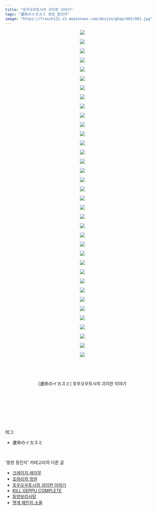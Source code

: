 ```yaml
---
title: "호우오우토시의 괴이한 이야기"
tags: "運命のイカスミ 동방_동인지"
image: "https://franch122.s3.amazonaws.com/doujin/ghap/403/001.jpg"
---
```

<div class="article">
<p style="text-align: center; clear: none; float: none;"><img src="{{ site.imgserver4 }}/ghap/403/001.jpg"/></p>
<p style="text-align: center; clear: none; float: none;"><img src="{{ site.imgserver4 }}/ghap/403/002.jpg"/></p>
<p style="text-align: center; clear: none; float: none;"><img src="{{ site.imgserver4 }}/ghap/403/003.jpg"/></p>
<p style="text-align: center; clear: none; float: none;"><img src="{{ site.imgserver4 }}/ghap/403/004.jpg"/></p>
<p style="text-align: center; clear: none; float: none;"><img src="{{ site.imgserver4 }}/ghap/403/005.jpg"/></p>
<p style="text-align: center; clear: none; float: none;"><img src="{{ site.imgserver4 }}/ghap/403/006.jpg"/></p>
<p style="text-align: center; clear: none; float: none;"><img src="{{ site.imgserver4 }}/ghap/403/007.jpg"/></p>
<p style="text-align: center; clear: none; float: none;"><img src="{{ site.imgserver4 }}/ghap/403/008.jpg"/></p>
<p style="text-align: center; clear: none; float: none;"><img src="{{ site.imgserver4 }}/ghap/403/009.jpg"/></p>
<p style="text-align: center; clear: none; float: none;"><img src="{{ site.imgserver4 }}/ghap/403/010.jpg"/></p>
<p style="text-align: center; clear: none; float: none;"><img src="{{ site.imgserver4 }}/ghap/403/011.jpg"/></p>
<p style="text-align: center; clear: none; float: none;"><img src="{{ site.imgserver4 }}/ghap/403/012.jpg"/></p>
<p style="text-align: center; clear: none; float: none;"><img src="{{ site.imgserver4 }}/ghap/403/013.jpg"/></p>
<p style="text-align: center; clear: none; float: none;"><img src="{{ site.imgserver4 }}/ghap/403/014.jpg"/></p>
<p style="text-align: center; clear: none; float: none;"><img src="{{ site.imgserver4 }}/ghap/403/015.jpg"/></p>
<p style="text-align: center; clear: none; float: none;"><img src="{{ site.imgserver4 }}/ghap/403/016.jpg"/></p>
<p style="text-align: center; clear: none; float: none;"><img src="{{ site.imgserver4 }}/ghap/403/017.jpg"/></p>
<p style="text-align: center; clear: none; float: none;"><img src="{{ site.imgserver4 }}/ghap/403/018.jpg"/></p>
<p style="text-align: center; clear: none; float: none;"><img src="{{ site.imgserver4 }}/ghap/403/019.jpg"/></p>
<p style="text-align: center; clear: none; float: none;"><img src="{{ site.imgserver4 }}/ghap/403/020.jpg"/></p>
<p style="text-align: center; clear: none; float: none;"><img src="{{ site.imgserver4 }}/ghap/403/021.jpg"/></p>
<p style="text-align: center; clear: none; float: none;"><img src="{{ site.imgserver4 }}/ghap/403/022.jpg"/></p>
<p style="text-align: center; clear: none; float: none;"><img src="{{ site.imgserver4 }}/ghap/403/023.jpg"/></p>
<p style="text-align: center; clear: none; float: none;"><img src="{{ site.imgserver4 }}/ghap/403/024.jpg"/></p>
<p style="text-align: center; clear: none; float: none;"><img src="{{ site.imgserver4 }}/ghap/403/025.jpg"/></p>
<p style="text-align: center; clear: none; float: none;"><img src="{{ site.imgserver4 }}/ghap/403/026.jpg"/></p>
<p style="text-align: center; clear: none; float: none;"><img src="{{ site.imgserver4 }}/ghap/403/027.jpg"/></p>
<p style="text-align: center; clear: none; float: none;"><img src="{{ site.imgserver4 }}/ghap/403/028.jpg"/></p>
<p style="text-align: center; clear: none; float: none;"><img src="{{ site.imgserver4 }}/ghap/403/029.jpg"/></p>
<p style="text-align: center; clear: none; float: none;"><img src="{{ site.imgserver4 }}/ghap/403/030.jpg"/></p>
<p style="text-align: center; clear: none; float: none;"><img src="{{ site.imgserver4 }}/ghap/403/031.jpg"/></p>
<p style="text-align: center; clear: none; float: none;"><img src="{{ site.imgserver4 }}/ghap/403/032.jpg"/></p>
<p style="text-align: center; clear: none; float: none;"><img src="{{ site.imgserver4 }}/ghap/403/033.jpg"/></p>
<p style="text-align: center; clear: none; float: none;"><img src="{{ site.imgserver4 }}/ghap/403/034.jpg"/></p>
<p style="text-align: center; clear: none; float: none;"><img src="{{ site.imgserver4 }}/ghap/403/035.jpg"/></p>
<p style="text-align: center; clear: none; float: none;"><img src="{{ site.imgserver4 }}/ghap/403/036.jpg"/></p>
<p style="text-align: center; clear: none; float: none;"><br/></p>
<p style="text-align: center; clear: none; float: none;"><br/></p>
<p style="text-align: center; clear: none; float: none;">[運命のイカスミ] 호우오우토시의 괴이한 이야기</p>
<p style="text-align: center; clear: none; float: none;"><br/></p>
<p style="text-align: center; clear: none; float: none;"><br/></p>
<p><br/></p>
</div><br/>
<div class="tagTrail">
<p>태그: </p>
<ul>
<li>運命のイカスミ</li>
</ul>
</div><br/>
<div class="another">
<p>'동방 동인지' 카테고리의 다른 글</p>
<ul>
<li><a href="/ghap_405">크레이지 레이무</a></li>
<li><a href="/ghap_404">조하리의 정원</a></li>
<li><a href="/ghap_403">호우오우토시의 괴이한 이야기</a></li>
<li><a href="/ghap_402">KILL GEPPU COMPLETE</a></li>
<li><a href="/ghap_401">동방보리사탕</a></li>
<li><a href="/ghap_399">명계 체인지 소울</a></li>
</ul>
</div><br/>
<div class="cb_module cb_fluid">
<div class="cb_wrt cb_profile">
</div><!-- commentList close -->
</div><br/>
